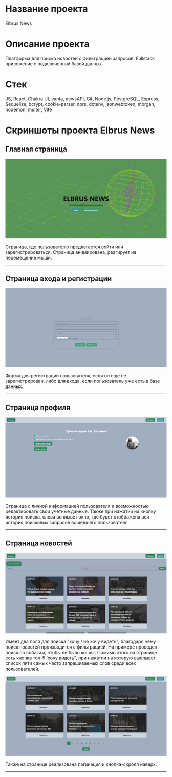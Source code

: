 # Название проекта

Elbrus News

# Описание проекта

Платформа для поиска новостей с фильтрацией запросов. Fullstack приложение с подключенной базой данных.

# Стек

JS, React, Chakra UI, vanta, newsAPI, Git, Node.js, PostgreSQL, Express, Sequelize, bcrypt, cookie-parser, cors, dotenv, jsonwebtoken, morgan, nodemon, multer, Vite

# Скриншоты проекта Elbrus News

## Главная страница

![Главная страница](./images/Screenshot%202024-08-07%20124542.png)

Страница, где пользователю предлагается войти или зарегистрироваться. Страница анимирована, реагирует на перемещение мыши.

---

## Страница входа и регистрации

![Страница входа и регистрации](images/Screenshot%202024-08-07%20123628.png)

Форма для регистрации пользователя, если он еще не зарегистрирован, либо для входа, если пользователь уже есть в базе данных.

---

## Страница профиля

![Страница профиля](images/Screenshot%202024-08-07%20123815.png)

Страница с личной информацией пользователя и возможностью редактировать свои учетные данные. Также при нажатии на кнопку история поиска, слева всплывет окно, где будет отображена вся история поисковых запросов вошедшего пользователя

---

## Страница новостей

![Страница новостей](images/Screenshot%202024-08-07%20124029.png)

Имеет два поля для поиска "хочу / не хочу видеть", благодаря чему поиск новостей производится с фильтрацией. На примере проведен поиск по собакам, чтобы не было кошек.
Помимо этого на странице есть кнопка топ-5 'хочу видеть", при нажатии на которую выплывет список пяти самых часто запрашиваемых слов среди всех пользователей.

![Страница новостей](images/Screenshot%202024-08-07%20124213.png)

Также на странице реализована пагинация и кнопка-скролл наверх.

---
